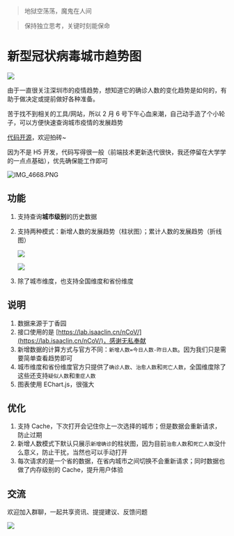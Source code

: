 > 地狱空荡荡，魔鬼在人间

> 保持独立思考，关键时刻能保命

# 新型冠状病毒**城市**趋势图

![](https://github.com/Norcy/nCov-City/blob/master/images/thumbnail.png)

由于一直很关注深圳市的疫情趋势，想知道它的确诊人数的变化趋势是如何的，有助于做决定或提前做好各种准备。

苦于找不到相关的工具/网站，所以 2 月 6 号下午心血来潮，自己动手造了个小轮子，可以方便快速查询城市疫情的发展趋势

[代码开源](https://github.com/norcy/nCov-City)，欢迎拍砖~

因为不是 H5 开发，代码写得很一般（前端技术更新迭代很快，我还停留在大学学的一点点基础），优先确保能工作即可

![IMG_4668.PNG]( http://ww1.sinaimg.cn/large/99e3e31egy1gbo9pu7tlrj207s07sdfo.jpg)

## 功能
1. 支持查询**城市级别**的历史数据
2. 支持两种模式：新增人数的发展趋势（柱状图）；累计人数的发展趋势（折线图）

    ![](https://github.com/Norcy/nCov-City/blob/master/images/screenshot1.png)

    ![](https://github.com/Norcy/nCov-City/blob/master/images/screenshot2.png)

3. 除了城市维度，也支持全国维度和省份维度

## 说明
1. 数据来源于丁香园
2. 接口使用的是 [https://lab.isaaclin.cn/nCoV/](https://lab.isaaclin.cn/nCoV/)，感谢无私奉献
3. 新增数据的计算方式与官方不同：`新增人数=今日人数-昨日人数`。因为我们只是需要简单查看趋势即可
4. 城市维度和省份维度官方只提供了`确诊人数`、`治愈人数`和`死亡人数`，全国维度除了这些还支持`疑似人数`和`重症人数`
5. 图表使用 EChart.js，很强大

## 优化
1. 支持 Cache，下次打开会记住你上一次选择的城市；但是数据会重新请求，防止过期
2. 新增人数模式下默认只展示`新增确诊`的柱状图，因为目前`治愈人数`和`死亡人数`没什么意义，防止干扰，当然也可以手动打开
3. 每次请求的是一个省的数据，在省内城市之间切换不会重新请求；同时数据也做了内存级别的 Cache，提升用户体验

## 交流
欢迎加入群聊，一起共享资讯、提提建议、反馈问题

![](https://github.com/Norcy/nCov-City/blob/master/images/group.png)
